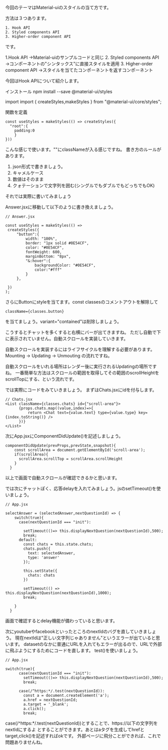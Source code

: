 今回のテーマはMaterial-uiのスタイルの当て方です。

方法は３つあります。
```
1. Hook API
2. Styled components API
3. Higher-order component API
```

です。

1.Hook API 
→Material-uiのサンプルコードと同じ
2. Styled components API 
→コンポーネントの"シンタックス"に直接スタイルを適用
3. Higher-order component API
→スタイルを当てたコンポーネントを返すコンポーネント

今回はHook APIについて紹介します。

インストール
npm install --save @material-ui/styles

import
import { createStyles,makeStyles } from "@material-ui/core/styles";

関数を定義
```
const useStyles = makeStyles(() => createStyles({
  "root":{
    padding:0
    }
}))
```

こんな感じで使います。""にclassNameが入る感じですね。
書き方のルールがあります。
1. json形式で書きましょう。
2. キャメルケース
3. 数値はそのまま
4. クォテーションで文字列を囲む(シングルでもダブルでもどっちでもOK)

それでは実際に書いてみましょう

Answer.jsxに移動して以下のように書き換えましょう。

```
// Answer.jsx

const useStyles = makeStyles(() =>
 createStyles({
     "button":{
         width: "100%",
         border: "1px solid #0E54CF",
         color: "#0E54CF",
         fontWeight: 600,
         marginBottom: "8px",
         "&:hover":{
             backgroundColor: "#0E54CF",
             color:"#fff"
         }
     },

 })
);

```

さらにButtonにstyleを当てます。const classesのコメントアウトを解除して
```
className={classes.button}
```
を当てましょう。variant="contained"は削除しましょう。


こうするとチャットを多くすると右横にバーが出てきますね。
ただし自動で下に表示されていません。自動スクロールを実装していきます。


自動スクロールを実装するにはライフサイクルを理解する必要があります。
Mounting -> Updating -> Unmouting の流れですね。

自動スクロールをいれる場所はレンダー後に実行されるUpdatingの場所ですね。
一番簡単な方法はスクロールの範囲を取得してその範囲のscrollHeightをscrollTopにする、という流れです。

では実際にコードをみていきましょう。
まずはChats.jsxにidを付与します。

```
// Chats.jsx 
<List className={classes.chats} id={"scroll-area"}>
      {props.chats.map((value,index)=>{
          return <Chat text={value.text} type={value.type} key={index.toString()} />
      })}
</List>  

```

次にApp.jsxにComponentDidUpdate()を記述しましょう。
```
componentDidUpdate(prevProps,prevState,snapshot){
    const scrollArea = document.getElementById('scroll-area');
    if(scrollArea){
      scrollArea.scrollTop = scrollArea.scrollHeight
    }
  }
```

以上で画面で自動スクロールが確認できるかと思います。


では次にチャットぽく、応答delayを入れてみましょう。jsのsetTimeout()を使いましょう。
```
// App.jsx

selectAnswer = (selectedAnswer,nextQuestionId) => {
    switch(true){
      case(nextQuestionId === "init"):
       
        setTimeout(()=> this.displayNextQuestion(nextQuestionId),500);
        break;
      default:
        const chats = this.state.chats;
        chats.push({
          text: selectedAnswer,
          type: 'answer'
        });
    
        this.setState({
          chats: chats
        })

        setTimeout(() => this.displayNextQuestion(nextQuestionId),1000);
        break;

    }
  }
```

画面で確認するとdelay機能が備わっていると思います。



次にyoutubeやfacebookといったところのnextIdのバグを直していきましょう。
現在nextIdは"正しい文字列じゃありません"というエラーが出ていると思います。
datasetのなかに普通にURLを入れてもエラーが出るので、URLで外部に飛ぶようにするためにコードを直します。
test()を使いましょう。

```
// App.jsx

switch(true){
      case(nextQuestionId === "init"):
        setTimeout(()=> this.displayNextQuestion(nextQuestionId),500);
        break; 
           
      case(/^https:*/.test(nextQuestionId)):
        const a = document.createElement('a');
        a.href = nextQuestionId;
        a.target = '_blank';
        a.click();
        break;
```

case(/^https:*/.test(nextQuestionId))とすることで、https://以下の文字列をnextIdにするよ
とすることができます。あとはaタグを生成してhrefとtarget,click()を記述すればokです。
外部ページに飛分ことができれば、これで問題ありませんね。


























